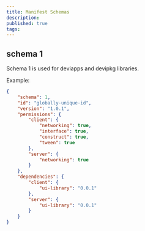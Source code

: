 ```yaml
---
title: Manifest Schemas
description: 
published: true
tags: 
---
```


## schema 1

Schema 1 is used for deviapps and devipkg libraries.

Example:

```json
{
    "schema": 1,
    "id": "globally-unique-id",
    "version": "1.0.1",
    "permissions": {
        "client": {
            "networking": true,
            "interface": true,
            "construct": true,
            "tween": true
        },
        "server": {
            "networking": true
        }
    },
    "dependencies": {
        "client": {
            "ui-library": "0.0.1"
        },
        "server": {
            "ui-library": "0.0.1"
        }
    }
}
```